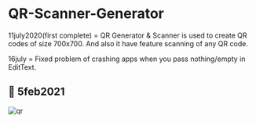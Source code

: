 # QR-Scanner-Generator

11july2020(first complete) = QR Generator & Scanner is used to create QR codes of size 700x700. And also it have feature scanning of any QR code. 

16july = Fixed problem of crashing apps when you pass nothing/empty in EditText.

## 📸 5feb2021

![qr](https://user-images.githubusercontent.com/67586773/107009035-80f43c80-67ba-11eb-8efb-3dbf6cf4ed94.jpg)
